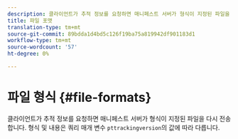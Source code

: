 ```yaml
---
description: 클라이언트가 추적 정보를 요청하면 매니페스트 서버가 형식이 지정된 파일을 다시 전송합니다. 형식 및 내용은 쿼리 매개 변수 pttrackingversion의 값에 따라 달라집니다.
title: 파일 포맷
translation-type: tm+mt
source-git-commit: 89bdda1d4bd5c126f19ba75a819942df901183d1
workflow-type: tm+mt
source-wordcount: '57'
ht-degree: 0%

---
```



# 파일 형식 {#file-formats}

클라이언트가 추적 정보를 요청하면 매니페스트 서버가 형식이 지정된 파일을 다시 전송합니다. 형식 및 내용은 쿼리 매개 변수 `pttrackingversion`의 값에 따라 다릅니다.